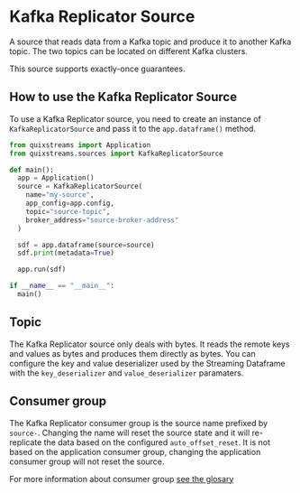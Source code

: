 # Kafka Replicator Source

A source that reads data from a Kafka topic and produce it to another Kafka topic. The two topics can be located on different Kafka clusters.

This source supports exactly-once guarantees.

## How to use the Kafka Replicator Source

To use a Kafka Replicator source, you need to create an instance of `KafkaReplicatorSource` and pass it to the `app.dataframe()` method.

```python
from quixstreams import Application
from quixstreams.sources import KafkaReplicatorSource

def main():
  app = Application()
  source = KafkaReplicatorSource(
    name="my-source",
    app_config=app.config,
    topic="source-topic",
    broker_address="source-broker-address"
  )

  sdf = app.dataframe(source=source)
  sdf.print(metadata=True)

  app.run(sdf)

if __name__ == "__main__":
  main()
```

## Topic

The Kafka Replicator source only deals with bytes. It reads the remote keys and values as bytes and produces them directly as bytes.
You can configure the key and value deserializer used by the Streaming Dataframe with the `key_deserializer` and `value_deserializer` paramaters.

## Consumer group

The Kafka Replicator consumer group is the source name prefixed by `source-`. Changing the name will reset the source state and it will re-replicate the data based on the configured `auto_offset_reset`. It is not based on the application consumer group, changing the application consumer group will not reset the source.

For more information about consumer group [see the glosary](https://quix.io/docs/kb/glossary.html?h=consumer+group#consumer-group)
